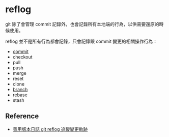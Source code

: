 # reflog

git 除了會管理 commit 記錄外，也會記錄所有本地端的行為，以供需要還原的時候使用。

reflog 並不是所有行為都會記錄，只會記錄跟 commit 變更的相關操作行為：

* [commit](commit.md)
* checkout
* pull
* push
* merge
* reset
* clone
* [branch](branch.md)
* rebase
* stash

## Reference

* [善用版本日誌 git reflog 追蹤變更軌跡](https://github.com/doggy8088/Learn-Git-in-30-days/blob/master/docs/16%20%E5%96%84%E7%94%A8%E7%89%88%E6%9C%AC%E6%97%A5%E8%AA%8C%20git%20reflog%20%E8%BF%BD%E8%B9%A4%E8%AE%8A%E6%9B%B4%E8%BB%8C%E8%B7%A1.markdown)
